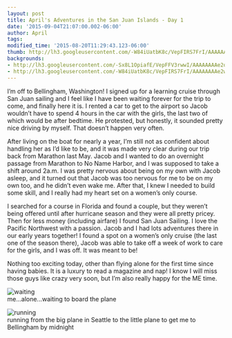 ```yaml
---
layout: post
title: April's Adventures in the San Juan Islands - Day 1
date: '2015-09-04T21:07:00.002-06:00'
author: April
tags:
modified_time: '2015-08-20T11:29:43.123-06:00'
thumb: http://lh3.googleusercontent.com/-W84iUatbK8c/VepFIRS7FrI/AAAAAAAAe2w/w6U1qJozW4g/s640/blogger-image-1499079379.jpg
backgrounds:
- http://lh3.googleusercontent.com/-Sx8L1OpiafE/VepFFV3rwwI/AAAAAAAAe2o/AKRtRH2Ogjw/s640/blogger-image-1252839749.jpg
- http://lh3.googleusercontent.com/-W84iUatbK8c/VepFIRS7FrI/AAAAAAAAe2w/w6U1qJozW4g/s640/blogger-image-1499079379.jpg
---
```


I’m off to Bellingham, Washington! I signed up for a learning cruise through San Juan sailing and I feel like I have been waiting forever for the trip to come, and finally here it is. I rented a car to get to the airport so Jacob wouldn’t have to spend 4 hours in the car with the girls, the last two of which would be after bedtime. He protested, but honestly, it sounded pretty nice driving by myself. That doesn’t happen very often. 

After living on the boat for nearly a year, I’m still not as confident about handling her as I’d like to be, and it was made very clear during our trip back from Marathon last May. Jacob and I wanted to do an overnight passage from Marathon to No Name Harbor, and I was supposed to take a shift around 2a.m. I was pretty nervous about being on my own with Jacob asleep, and it turned out that Jacob was too nervous for me to be on my own too, and he didn’t even wake me. After that, I knew I needed to build some skill, and I really had my heart set on a women’s only course. 

I searched for a course in Florida and found a couple, but they weren’t being offered until after hurricane season and they were all pretty pricey. Then for less money (including airfare) I found San Juan Sailing. I love the Pacific Northwest with a passion. Jacob and I had lots adventures there in our early years together!  I found a spot on a women’s only cruise (the last one of the season there), Jacob was able to take off a week of work to care for the girls, and I was off. It was meant to be!

Nothing too exciting today, other than flying alone for the first time since having babies. It is a luxury to read a magazine and nap! I know I will miss those guys like crazy very soon, but I’m also really happy for the ME time.

![waiting](http://lh3.googleusercontent.com/-Sx8L1OpiafE/VepFFV3rwwI/AAAAAAAAe2o/AKRtRH2Ogjw/s640/blogger-image-1252839749.jpg "me...alone...waiting to board the plane")
</br>
me...alone...waiting to board the plane

![running](http://lh3.googleusercontent.com/-W84iUatbK8c/VepFIRS7FrI/AAAAAAAAe2w/w6U1qJozW4g/s640/blogger-image-1499079379.jpg "running from the big plane in Seattle to the little plane to get me to Bellingham by midnight")
</br>
running from the big plane in Seattle to the little plane to get me to Bellingham by midnight
